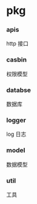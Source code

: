 # pkg

### apis
http 接口

### casbin
权限模型

### databse
数据库

### logger
log 日志

### model
数据模型

### util
工具
